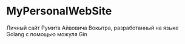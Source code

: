 # MyPersonalWebSite
 Личный сайт Румита Айвовича Вокытра, разработанный на языке Golang с помощью можуля Gin
